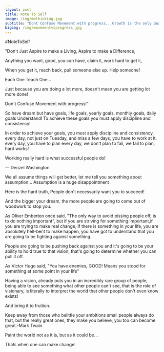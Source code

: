 ```yaml
---
layout: post
title: Note to Self
image: /img/methinking.jpg
subtitle: "Dont Confuse Movement with progress...Growth is the only Guarantee, that tomorrow is going to be better"
bigimg: /img/movementvsprogress.jpg
---
```


#NoteToSelf

&quot;Don&#39;t Just Aspire to make a Living, Aspire to make a Difference,

Anything you want, good, you can have, claim it, work hard to get it,

 When you get it, reach back, pull someone else up. Help someone!

Each One Teach One...

Just because you are doing a lot more, doesn&#39;t mean you are getting lot more done!

Don&#39;t Confuse Movement with progress!&quot;

So have dream but have goals, life goals, yearly goals, monthly goals, daily goals Understand! To achieve these goals you must apply discipline and consistency!

In order to achieve your goals, you must apply discipline and consistency, every day, not just on Tuesday, and miss a few days, you have to work at it, every day, you have to plan every day, we don&#39;t plan to fail, we fail to plan, hard works!

Working really hard is what successful people do!

 ― Denzel Washington

We all assume things will get better, let me tell you something about assumption... Assumption is a huge disappointment

Here is the hard truth, People don&#39;t necessarily want you to succeed!

And the bigger your dream, the more people are going to come out of woodwork to stop you.

 As Oliver Emberton once said, &quot;The only way to avoid pissing people off, is to do nothing important&quot;, but if you are striving for something important,if you are trying to make real change, If there is something in your life, you are absolutely hell-bent to make happen, you have got to understand that you are going to be fighting against something.

People are going to be pushing back against you and it&#39;s going to be your ability to hold true to that vision, that&#39;s going to determine whether you can pull it off.

As Victor Hugo said, &quot;You have enemies, GOOD! Means you stood for something at some point in your life&quot;

Having a vision, already puts you in an incredibly rare group of people, being able to see something what other people can&#39;t see, that is the role of visionary, is literally to interpret the world that other people don&#39;t even know exists!

And bring it to fruition.

Keep away from those who belittle your ambitions small people always do that, but the really great ones, they make you believe, you too can become great.-Mark Twain

Paint the world not as it is, but as it could be...

Thats when one can make change!




